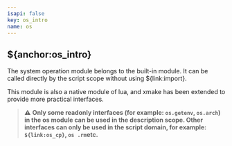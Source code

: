 ```yaml
---
isapi: false
key: os_intro
name: os
---
```


## ${anchor:os_intro}

The system operation module belongs to the built-in module. It can be called directly by the script scope without using ${link:import}.

This module is also a native module of lua, and xmake has been extended to provide more practical interfaces.

> ⚠ **Only some readonly interfaces (for example: `os.getenv`, `os.arch`) in the os module can be used in the description scope. Other interfaces can only be used in the script domain, for example: `${link:os_cp}`, `os .rm`etc.**
